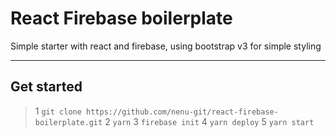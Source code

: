 React Firebase boilerplate
=====================

Simple starter with react and firebase, using bootstrap v3 for simple styling

----------


Get started
-------------

>1 `git clone https://github.com/nenu-git/react-firebase-boilerplate.git`
>2 `yarn`
>3 `firebase init`
>4 `yarn deploy`
>5 `yarn start`